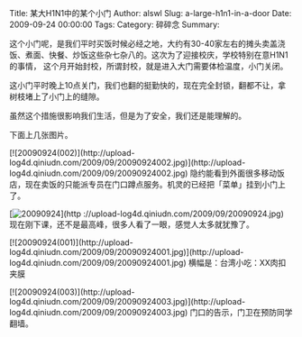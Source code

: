 Title: 某大H1N1中的某个小门
Author: alswl
Slug: a-large-h1n1-in-a-door
Date: 2009-09-24 00:00:00
Tags: 
Category: 碎碎念
Summary: 

这个小门呢，是我们平时买饭时候必经之地，大约有30-40家左右的摊头卖盖浇饭、煮面、快餐、炒饭这些杂七杂八的。这次为了迎接校庆，学校特别在意H1N1的事情，
这个月开始封校，所谓封校，就是进入大门需要体检温度，小门关闭。

这小门平时晚上10点关门，我们也翻的挺勤快的，现在完全封锁，翻都不让，拿树枝堵上了小门上的缝隙。

虽然这个措施很影响我们生活，但是为了安全，我们还是能理解的。

下面上几张图片。

[![20090924(002)](http://upload-
log4d.qiniudn.com/2009/09/20090924002.jpg)](http://upload-
log4d.qiniudn.com/2009/09/20090924002.jpg)
隐约能看到外面很多移动饭店，现在卖饭的只能派专员在门口蹲点服务。机灵的已经把「菜单」挂到小门上了。

[![20090924](http://upload-log4d.qiniudn.com/2009/09/20090924.jpg)](http
://upload-log4d.qiniudn.com/2009/09/20090924.jpg)
现在刚下课，还不是最高峰，很多人看了一眼，感觉人太多就犹豫了。

[![20090924(001)](http://upload-
log4d.qiniudn.com/2009/09/20090924001.jpg)](http://upload-
log4d.qiniudn.com/2009/09/20090924001.jpg) 横幅是：台湾小吃：XX肉扣夹膜

[![20090924(003)](http://upload-
log4d.qiniudn.com/2009/09/20090924003.jpg)](http://upload-
log4d.qiniudn.com/2009/09/20090924003.jpg) 门口的告示，门卫在预防同学翻墙。

